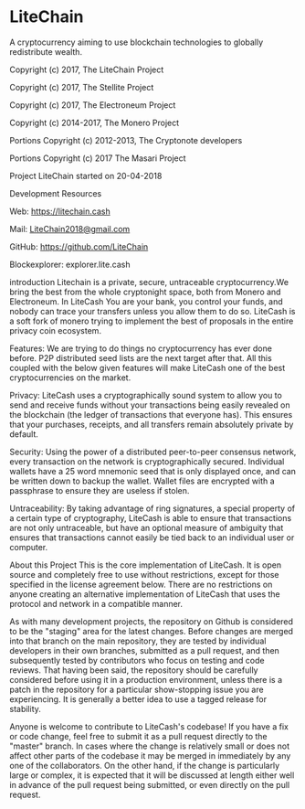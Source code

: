 # LiteChain
A cryptocurrency aiming to use blockchain technologies to globally redistribute wealth.


Copyright (c) 2017, The LiteChain Project

Copyright (c) 2017, The Stellite Project

Copyright (c) 2017, The Electroneum Project

Copyright (c) 2014-2017, The Monero Project

Portions Copyright (c) 2012-2013, The Cryptonote developers

Portions Copyright (c) 2017 The Masari Project

Project LiteChain started on 20-04-2018

Development Resources

Web: https://litechain.cash

Mail: LiteChain2018@gmail.com

GitHub: https://github.com/LiteChain

Blockexplorer: explorer.lite.cash

introduction
Litechain is a private, secure, untraceable cryptocurrency.We bring the best from the whole cryptonight space, both from Monero and Electroneum. In LiteCash You are your bank, you control your funds, and nobody can trace your transfers unless you allow them to do so. LiteCash is a soft fork of monero trying to implement the best of proposals in the entire privacy coin ecosystem.

Features: We are trying to do things no cryptocurrency has ever done before. P2P distributed seed lists are the next target after that. All this coupled with the below given features will make LiteCash one of the best cryptocurrencies on the market.

Privacy: LiteCash uses a cryptographically sound system to allow you to send and receive funds without your transactions being easily revealed on the blockchain (the ledger of transactions that everyone has). This ensures that your purchases, receipts, and all transfers remain absolutely private by default.

Security: Using the power of a distributed peer-to-peer consensus network, every transaction on the network is cryptographically secured. Individual wallets have a 25 word mnemonic seed that is only displayed once, and can be written down to backup the wallet. Wallet files are encrypted with a passphrase to ensure they are useless if stolen.

Untraceability: By taking advantage of ring signatures, a special property of a certain type of cryptography, LiteCash is able to ensure that transactions are not only untraceable, but have an optional measure of ambiguity that ensures that transactions cannot easily be tied back to an individual user or computer.

About this Project
This is the core implementation of LiteCash. It is open source and completely free to use without restrictions, except for those specified in the license agreement below. There are no restrictions on anyone creating an alternative implementation of LiteCash that uses the protocol and network in a compatible manner.

As with many development projects, the repository on Github is considered to be the "staging" area for the latest changes. Before changes are merged into that branch on the main repository, they are tested by individual developers in their own branches, submitted as a pull request, and then subsequently tested by contributors who focus on testing and code reviews. That having been said, the repository should be carefully considered before using it in a production environment, unless there is a patch in the repository for a particular show-stopping issue you are experiencing. It is generally a better idea to use a tagged release for stability.

Anyone is welcome to contribute to LiteCash's codebase! If you have a fix or code change, feel free to submit it as a pull request directly to the "master" branch. In cases where the change is relatively small or does not affect other parts of the codebase it may be merged in immediately by any one of the collaborators. On the other hand, if the change is particularly large or complex, it is expected that it will be discussed at length either well in advance of the pull request being submitted, or even directly on the pull request.
